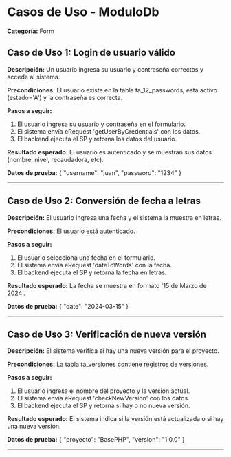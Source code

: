 # Casos de Uso - ModuloDb

**Categoría:** Form

## Caso de Uso 1: Login de usuario válido

**Descripción:** Un usuario ingresa su usuario y contraseña correctos y accede al sistema.

**Precondiciones:**
El usuario existe en la tabla ta_12_passwords, está activo (estado='A') y la contraseña es correcta.

**Pasos a seguir:**
1. El usuario ingresa su usuario y contraseña en el formulario.
2. El sistema envía eRequest 'getUserByCredentials' con los datos.
3. El backend ejecuta el SP y retorna los datos del usuario.

**Resultado esperado:**
El usuario es autenticado y se muestran sus datos (nombre, nivel, recaudadora, etc).

**Datos de prueba:**
{ "username": "juan", "password": "1234" }

---

## Caso de Uso 2: Conversión de fecha a letras

**Descripción:** El usuario ingresa una fecha y el sistema la muestra en letras.

**Precondiciones:**
El usuario está autenticado.

**Pasos a seguir:**
1. El usuario selecciona una fecha en el formulario.
2. El sistema envía eRequest 'dateToWords' con la fecha.
3. El backend ejecuta el SP y retorna la fecha en letras.

**Resultado esperado:**
La fecha se muestra en formato '15 de Marzo de 2024'.

**Datos de prueba:**
{ "date": "2024-03-15" }

---

## Caso de Uso 3: Verificación de nueva versión

**Descripción:** El sistema verifica si hay una nueva versión para el proyecto.

**Precondiciones:**
La tabla ta_versiones contiene registros de versiones.

**Pasos a seguir:**
1. El usuario ingresa el nombre del proyecto y la versión actual.
2. El sistema envía eRequest 'checkNewVersion' con los datos.
3. El backend ejecuta el SP y retorna si hay o no nueva versión.

**Resultado esperado:**
El sistema indica si la versión está actualizada o si hay una nueva versión.

**Datos de prueba:**
{ "proyecto": "BasePHP", "version": "1.0.0" }

---

